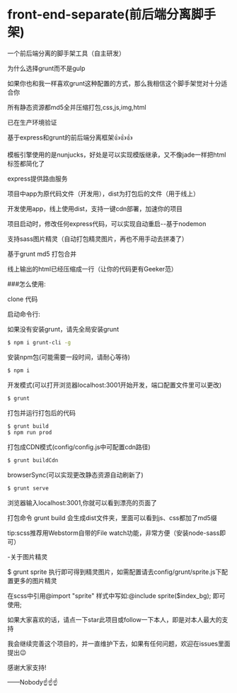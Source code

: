 # front-end-separate(前后端分离脚手架)

一个前后端分离的脚手架工具（自主研发）

为什么选择grunt而不是gulp

如果你也和我一样喜欢grunt这种配置的方式，那么我相信这个脚手架觉对十分适合你

所有静态资源都md5全并压缩打包,css,js,img,html

已在生产环境验证

基于express和grunt的前后端分离框架:+1::+1::+1:

模板引擎使用的是nunjucks，好处是可以实现模版继承，又不像jade一样把html标签都简化了

express提供路由服务

项目中app为原代码文件（开发用），dist为打包后的文件（用于线上）

开发使用app，线上使用dist，支持一键cdn部署，加速你的项目

项目启动时，修改任何express代码，可以实现自动重启--基于nodemon

支持sass图片精灵（自动打包精灵图片，再也不用手动去拼凑了）

基于grunt md5 打包合并

线上输出的html已经压缩成一行（让你的代码更有Geeker范）

###怎么使用:

clone 代码

启动命令行:

如果没有安装grunt，请先全局安装grunt
```bash
$ npm i grunt-cli -g
```
安装npm包(可能需要一段时间，请耐心等待)

```bash
$ npm i
```

开发模式(可以打开浏览器localhost:3001开始开发，端口配置文件里可以更改)

```bash
$ grunt
```

打包并运行打包后的代码

```bash
$ grunt build
$ npm run prod
```
打包成CDN模式(config/config.js中可配置cdn路径)

```bash
$ grunt buildCdn
```

browserSync(可以实现更改静态资源自动刷新了)

```bash
$ grunt serve
```

浏览器输入localhost:3001,你就可以看到漂亮的页面了

打包命令 grunt build  会生成dist文件夹，里面可以看到js、css都加了md5缀

tip:scss推荐用Webstorm自带的File watch功能，非常方便（安装node-sass即可）

-关于图片精灵

$ grunt sprite 执行即可得到精灵图片，如需配置请去config/grunt/sprite.js下配置更多的图片精灵

在scss中引用@import "sprite" 样式中写如:@include sprite($index_bg); 即可使用;

如果大家喜欢的话，请点一下star此项目或follow一下本人，即是对本人最大的支持

我会继续完善这个项目的，并一直维护下去，如果有任何问题，欢迎在issues里面提出:wink:

感谢大家支持!

——Nobody:point_up::point_up::point_up:
